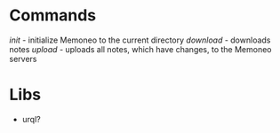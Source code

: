 # Commands
*init* - initialize Memoneo to the current directory
*download* - downloads notes 
*upload* - uploads all notes, which have changes, to the Memoneo servers

# Libs
- urql?